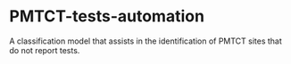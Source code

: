# PMTCT-tests-automation
A classification model that assists in the identification of PMTCT sites that do not report tests.
